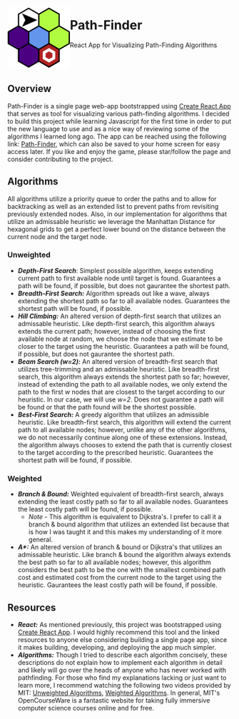 [<img width=140 heigth=140 align="left" src="/public/android-chrome-192x192.png">](https://youngmg1995.github.io/Path-Finding-App/)

# Path-Finder
React App for Visualizing Path-Finding Algorithms

<br></br>
## Overview
Path-Finder is a single page web-app bootstrapped using [Create React App](https://create-react-app.dev/) that serves as tool for visualizing various path-finding algorithms. I decided to build this project while learning Javascript for the first time in order to put the new language to use and as a nice way of reviewing some of the algorithms I learned long ago. The app can be reached using the following link: [Path-Finder](https://youngmg1995.github.io/Path-Finding-App/), which can also be saved to your home screen for easy access later. If you like and enjoy the game, please star/follow the page and consider contributing to the project.

## Algorithms
All algorithms utilize a priority queue to order the paths and to allow for backtracking as well as an extended list to prevent paths from revisiting previously extended nodes. Also, in our implementation for algorithms that utilize an admissable heuristic we leverage the Manhattan Distance for hexagonal grids to get a perfect lower bound on the distance between the current node and the target node.

### Unweighted
  - __*Depth-First Search*__: Simplest possible algorithm, keeps extending current path to first available node until target is found. Guarantees a path will be found, if possible, but does not gaurantee the shortest path.
  - __*Breadth-First Search:*__ Algorithm spreads out like a wave, always extending the shortest path so far to all available nodes. Guarantees the shortest path will be found, if possible.
  - __*Hill Climbing:*__ An altered version of depth-first search that utilizes an admissable heuristic. Like depth-first search, this algorithm always extends the current path; however, instead of choosing the first available node at random, we choose the node that we estimate to be closer to the target using the heuristic. Guarantees a path will be found, if possible, but does not gaurantee the shortest path.
  - __*Beam Search (w=2):*__ An altered version of breadth-first search that utilizes tree-trimming and an admissable heuristic. Like breadth-first search, this algorithm always extends the shortest path so far; however, instead of extending the path to all available nodes, we only extend the path to the first *w* nodes that are closest to the target according to our heuristic. In our case, we will use *w=2*. Does not guarantee a path will be found or that the path found will be the shortest possible.
  - __*Best-First Search:*__ A greedy algorithm that utilizes an admissible heuristic. Like breadth-first search, this algorithm will extend the current path to all available nodes; however, unlike any of the other algorithms, we do not necessarily continue along one of these extensions. Instead, the algorithm always chooses to extend the path that is currently closest to the target according to the prescribed heuristic. Guarantees the shortest path will be found, if possible.

### Weighted
  - __*Branch & Bound:*__ Weighted equivalent of breadth-first search, always extending the least costly path so far to all available nodes. Guarantees the least costly path will be found, if possible.
    - *Note* - This algorithm is equivalent to Dijkstra's. I prefer to call it a branch & bound algorithm that utilizes an extended list because that is how I was taught it and this makes my understanding of it more general.
  - __*A\*:*__ An altered version of branch & bound or Dijkstra's that utilizes an admissable heuristic. Like branch & bound the algorithm always extends the best path so far to all available nodes; however, this algorithm considers the best path to be the one with the smallest combined path cost and estimated cost from the current node to the target using the heuristic. Gaurantees the least costly path will be found, if possible.
  
## Resources
  - __*React:*__ As mentioned previously, this project was bootstrapped using [Create React App](https://create-react-app.dev/). I would highly recommend this tool and the linked resources to anyone else considering building a single page app, since it makes building, developing, and deploying the app much simpler.
  - __*Algorithms:*__ Though I tried to describe each algorithm concisely, these descriptions do not explain how to implement each algorithm in detail and likely will go over the heads of anyone who has never worked with pathfinding. For those who find my explanations lacking or just want to learn more, I recommend watching the following two videos provided by MIT: [Unweighted Algorithms](https://www.youtube.com/watch?v=j1H3jAAGlEA), [Weighted Algorithms](https://www.youtube.com/watch?v=gGQ-vAmdAOI&t=1394s). In general, MIT's OpenCourseWare is a fantastic website for taking fully immersive computer science courses online and for free.
